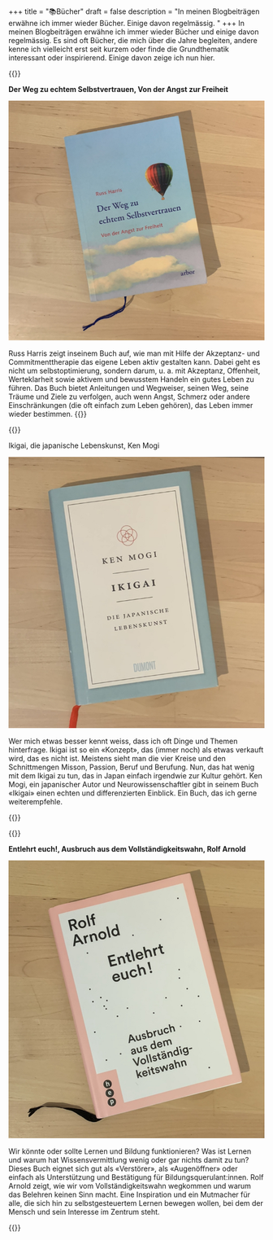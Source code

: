 +++
title = "📚Bücher"
draft = false
description = "In meinen Blogbeiträgen erwähne ich immer wieder Bücher. Einige davon regelmässig. "
+++
In meinen Blogbeiträgen erwähne ich immer wieder Bücher und einige davon regelmässig. Es sind oft Bücher, die mich über die Jahre begleiten, andere kenne ich vielleicht erst seit kurzem oder finde die Grundthematik interessant oder inspirierend. Einige davon zeige ich nun hier.

{{<box title="Der Weg zu echtem Selbstvertrauen">}}

**Der Weg zu echtem Selbstvertrauen, Von der Angst zur Freiheit**

![](img_6826.jpg)

Russ Harris zeigt inseinem Buch auf, wie man mit Hilfe der Akzeptanz- und Commitmenttherapie das eigene Leben aktiv gestalten kann. Dabei geht es nicht um selbstoptimierung, sondern darum, u. a. mit Akzeptanz, Offenheit, Werteklarheit sowie aktivem und bewusstem Handeln ein gutes Leben zu führen. Das Buch bietet Anleitungen und Wegweiser, seinen Weg, seine Träume und Ziele zu verfolgen, auch wenn Angst, Schmerz oder andere Einschränkungen (die oft einfach zum Leben gehören), das Leben immer wieder bestimmen. {{</box>}}



{{<box title="Ikigai, Die japanische Lebenskunst">}}

Ikigai, die japanische Lebenskunst, Ken Mogi

![](img_6830.jpg)

Wer mich etwas besser kennt weiss, dass ich oft Dinge und Themen hinterfrage. Ikigai ist so ein «Konzept», das (immer noch) als etwas verkauft wird, das es nicht ist. Meistens sieht man die vier Kreise und den Schnittmengen Misson, Passion, Beruf und Berufung. Nun, das hat wenig mit dem Ikigai zu tun, das in Japan einfach irgendwie zur Kultur gehört. Ken Mogi, ein japanischer Autor und Neurowissenschaftler gibt in seinem Buch «Ikigai» einen echten und differenzierten Einblick. Ein Buch, das ich gerne weiterempfehle. 

{{</box>}}

{{<box title="Entlehrt euch!">}}

**Entlehrt euch!, Ausbruch aus dem Vollständigkeitswahn, Rolf Arnold**

![](img_6831.jpg)

Wir könnte oder sollte Lernen und Bildung funktionieren? Was ist Lernen und warum hat Wissensvermittlung wenig oder gar nichts damit zu tun? Dieses Buch eignet sich gut als «Verstörer», als «Augenöffner» oder einfach als Unterstützung und Bestätigung für Bildungsquerulant:innen. Rolf Arnold zeigt, wie wir vom Vollständigkeitswahn wegkommen und warum das Belehren keinen Sinn macht. Eine Inspiration und ein Mutmacher für alle, die sich hin zu selbstgesteuertem Lernen bewegen wollen, bei dem der Mensch und sein Interesse im Zentrum steht. 

{{</box>}}